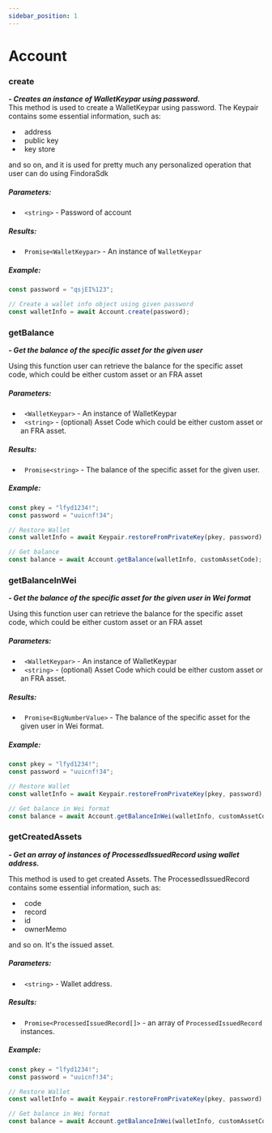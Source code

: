 ```yaml
---
sidebar_position: 1
---
```


# Account

### create

**_- Creates an instance of WalletKeypar using password._**  
This method is used to create a WalletKeypar using password. The Keypair contains some essential information, such as:

- &nbsp; address
- &nbsp; public key
- &nbsp; key store

and so on, and it is used for pretty much any personalized operation that user can do using FindoraSdk

##### Parameters:

- &nbsp; `<string>` - Password of account

##### Results:

- &nbsp; `Promise<WalletKeypar>` - An instance of `WalletKeypar`

##### Example:

```jsx
const password = "qsjEI%123";

// Create a wallet info object using given password
const walletInfo = await Account.create(password);
```

### getBalance

**_- Get the balance of the specific asset for the given user_**

Using this function user can retrieve the balance for the specific asset code, which could be either custom asset or an FRA asset

##### Parameters:

- &nbsp; `<WalletKeypar>` - An instance of WalletKeypar
- &nbsp; `<string>` - (optional) Asset Code which could be either custom asset or an FRA asset.

##### Results:

- &nbsp; `Promise<string>` - The balance of the specific asset for the given user.

##### Example:

```jsx
const pkey = "lfyd1234!";
const password = "uuicnf!34";

// Restore Wallet
const walletInfo = await Keypair.restoreFromPrivateKey(pkey, password);

// Get balance
const balance = await Account.getBalance(walletInfo, customAssetCode);
```

### getBalanceInWei

**_- Get the balance of the specific asset for the given user in Wei format_**

Using this function user can retrieve the balance for the specific asset code, which could be either custom asset or an FRA asset

##### Parameters:

- &nbsp; `<WalletKeypar>` - An instance of WalletKeypar
- &nbsp; `<string>` - (optional) Asset Code which could be either custom asset or an FRA asset.

##### Results:

- &nbsp; `Promise<BigNumberValue>` - The balance of the specific asset for the given user in Wei format.

##### Example:

```jsx
const pkey = "lfyd1234!";
const password = "uuicnf!34";

// Restore Wallet
const walletInfo = await Keypair.restoreFromPrivateKey(pkey, password);

// Get balance in Wei format
const balance = await Account.getBalanceInWei(walletInfo, customAssetCode);
```

### getCreatedAssets

**_- Get an array of instances of ProcessedIssuedRecord using wallet address._**

This method is used to get created Assets. The ProcessedIssuedRecord contains some essential information, such as:

- &nbsp; code
- &nbsp; record
- &nbsp; id
- &nbsp; ownerMemo

and so on. It's the issued asset.

##### Parameters:

- &nbsp; `<string>` - Wallet address.

##### Results:

- &nbsp; `Promise<ProcessedIssuedRecord[]>` - an array of `ProcessedIssuedRecord` instances.

##### Example:

```jsx
const pkey = "lfyd1234!";
const password = "uuicnf!34";

// Restore Wallet
const walletInfo = await Keypair.restoreFromPrivateKey(pkey, password);

// Get balance in Wei format
const balance = await Account.getBalanceInWei(walletInfo, customAssetCode);
```
